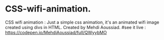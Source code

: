 # CSS-wifi-animation.
CSS wifi animation : Just a simple css animation, it's an animated wifi image created using divs in HTML.
Created by Mehdi Aoussiad.
#see it live : https://codepen.io/MehdiAoussiad/full/QWyybMO

